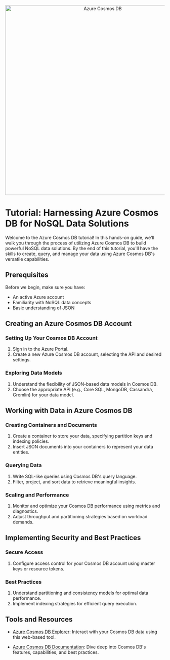 <div align="center">
  <img src="images/cosmos_db_banner.png" alt="Azure Cosmos DB" width="600px">
</div>

# Tutorial: Harnessing Azure Cosmos DB for NoSQL Data Solutions

Welcome to the Azure Cosmos DB tutorial! In this hands-on guide, we'll walk you through the process of utilizing Azure Cosmos DB to build powerful NoSQL data solutions. By the end of this tutorial, you'll have the skills to create, query, and manage your data using Azure Cosmos DB's versatile capabilities.

## Prerequisites

Before we begin, make sure you have:

- An active Azure account
- Familiarity with NoSQL data concepts
- Basic understanding of JSON

## Creating an Azure Cosmos DB Account

### Setting Up Your Cosmos DB Account

1. Sign in to the Azure Portal.
2. Create a new Azure Cosmos DB account, selecting the API and desired settings.

### Exploring Data Models

1. Understand the flexibility of JSON-based data models in Cosmos DB.
2. Choose the appropriate API (e.g., Core SQL, MongoDB, Cassandra, Gremlin) for your data model.

## Working with Data in Azure Cosmos DB

### Creating Containers and Documents

1. Create a container to store your data, specifying partition keys and indexing policies.
2. Insert JSON documents into your containers to represent your data entities.

### Querying Data

1. Write SQL-like queries using Cosmos DB's query language.
2. Filter, project, and sort data to retrieve meaningful insights.

### Scaling and Performance

1. Monitor and optimize your Cosmos DB performance using metrics and diagnostics.
2. Adjust throughput and partitioning strategies based on workload demands.

## Implementing Security and Best Practices

### Secure Access

1. Configure access control for your Cosmos DB account using master keys or resource tokens.

### Best Practices

1. Understand partitioning and consistency models for optimal data performance.
2. Implement indexing strategies for efficient query execution.

## Tools and Resources

- [Azure Cosmos DB Explorer](https://docs.microsoft.com/azure/cosmos-db/data-explorer): Interact with your Cosmos DB data using this web-based tool.

- [Azure Cosmos DB Documentation](https://docs.microsoft.com/azure/cosmos-db/): Dive deep into Cosmos DB's features, capabilities, and best practices.


